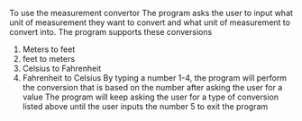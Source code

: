 To use the measurement convertor
The program asks the user to input what unit of measurement they want to convert and what unit of measurement to convert into.
The program supports these conversions
1. Meters to feet
2. feet to meters
3. Celsius to Fahrenheit
4. Fahrenheit to Celsius
By typing a number 1-4, the program will perform the conversion that is based on the number after asking the user for a value
The program will keep asking the user for a type of conversion listed above until the user inputs the number 5 to exit the program
